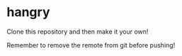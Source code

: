 # hangry

Clone this repository and then make it your own!

Remember to remove the remote from git before pushing!
